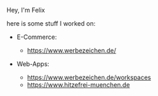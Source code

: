 Hey, I'm Felix

here is some stuff I worked on:

- E-Commerce:
  - https://www.werbezeichen.de/

- Web-Apps:
  - https://www.werbezeichen.de/workspaces
  - https://www.hitzefrei-muenchen.de
 
